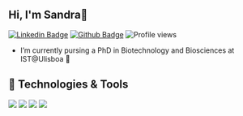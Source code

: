 ## Hi, I'm Sandra👋


[![Linkedin Badge](https://img.shields.io/badge/-sandragodinhosilva-0072b1?style=flat&logo=Linkedin&logoColor=white&link=https://www.linkedin.com/in/sandragodinhosilva/)](https://www.linkedin.com/in/sandragodinhosilva/) 
[![Github Badge](https://img.shields.io/badge/-sandragodinhosilva-grey?style=flat&logo=github&logoColor=white&link=https://github.com/sandragodinhosilva/)](https://www.github.com/sandragodinhosilva/) 
![Profile views](https://gpvc.arturio.dev/sandragodinhosilva)  


- I’m currently pursing a PhD in Biotechnology and Biosciences at IST@Ulisboa 🔭


## 🔧 Technologies & Tools
![](https://img.shields.io/badge/OS-Linux-informational?style=flat&logo=linux&logoColor=white&color=2bbc8a)
![](https://img.shields.io/badge/Code-Python-informational?style=flat&logo=python&logoColor=white&color=2bbc8a)
![](https://img.shields.io/badge/Code-R-informational?style=flat&logo=R&logoColor=white&color=2bbc8a)
![](https://img.shields.io/badge/Shell-Bash-informational?style=flat&logo=gnu-bash&logoColor=white&color=2bbc8a)


<!--
**sandragodinhosilva/sandragodinhosilva** is a ✨ _special_ ✨ repository because its `README.md` (this file) appears on your GitHub profile.
